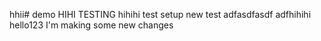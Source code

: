 hhii# demo
HIHI TESTING
hihihi
test setup
new test
adfasdfasdf
adfhihihi
hello123
I'm making some new changes

